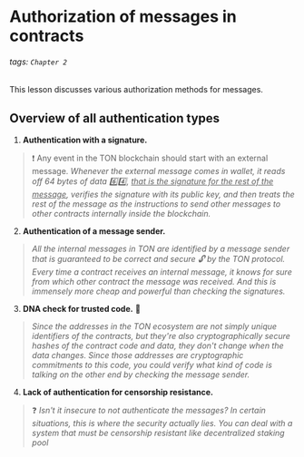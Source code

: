 # Authorization of messages in contracts

###### tags: `Chapter 2`

This lesson discusses various authorization methods for messages.


## Overview of all authentication types

1. **Authentication with a signature.** 
> :exclamation: Any event in the TON blockchain should start with an external message.
*Whenever the external message comes in wallet, it reads off 64 bytes of data :six::four:, <u>that is the signature for the rest of the message</u>, verifies the signature with its public key, and then treats the rest of the message as the instructions to send other messages to other contracts internally inside the blockchain.*

2. **Authentication of a message sender.**

> *All the internal messages in TON are identified by a message sender that is guaranteed to be correct and secure :unlock: by the TON protocol. Every time a contract receives an internal message, it knows for sure from which other contract the message was received. And this is immensely more cheap and powerful than checking the signatures.*

3. **DNA check for trusted code.** :raised_hands:

> *Since the addresses in the TON ecosystem are not simply unique identifiers of the contracts, but they're also cryptographically secure hashes of the contract code and data, they don't change when the data changes. Since those addresses are cryptographic commitments to this code, you could verify what kind of code is talking on the other end by checking the message sender.*

4. **Lack of authentication for censorship resistance.**

> :question: *Isn't it insecure to not authenticate the messages? In certain situations, this is where the security actually lies. You can deal with a system that must be censorship resistant like decentralized staking pool*
